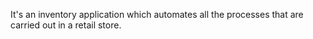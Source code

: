 It's an inventory application which automates all the processes that are carried out in a retail store.